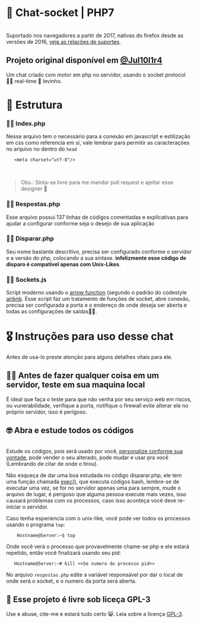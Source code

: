 # 🐘 Chat-socket | PHP7
<br/>   Suportado nos navegadores a partir de 2017, nativas do firefox desde as versões de 2016, [veja as relações de suportes](https://kangax.github.io/compat-table/es6/). 
<h2>Projeto original disponível em <a href="https://notabug.org/Jul10l1r4/Chat-Socket-PHP">@Jul10l1r4</a></h2>
Um chat criado com motor em php no servidor, usando o socket protocol 🤘🏿 real-time 🍃 levinho.

<h1>🔧 Estrutura</h1>
<h3>🤘🏿 Index.php</h3>
   <p>
Nesse arquivo tem o necessário para a conexão em javascript e estilização em css como referencia em sí, vale lembrar para 
  permitir as caracterações no arquivo no dentro do <code>head</code>
  <br/>
  
 ```
    <meta charset="utf-8"/>
 ```
 
<br/><blockquote>Obs.: Sinta-se livre para me mandar pull request e ajeitar esse designer 🙊</blockquote>
   
  
  <h3>🤘🏿 Respostas.php</h3>


  Esse arquivo possui 137 linhas de códigos comentadas e explicativas para ajudar a configurar conforme seja o desejo de sua aplicação
 
  <h3>🤘🏿 Disparar.php</h3>
 Seu nome bastante descritivo, precisa ser configurado conforme o servidor e  a versão do php, colocando a sua      sintaxe. <strong>infelizmente esse código de disparo é compatível apenas com Unix-Likes</strong>.
 
  <h3>🤘🏿 Sockets.js</h3>

Script moderno usando o [arrow function](https://github.com/airbnb/javascript#arrow-functions) (segundo o padrão do codestyle [airbnb](https://github.com/airbnb/javascript). Esse script faz um tratamento de funções de socket, abre conexão, precisa ser configurada a porta e o endereço de onde deseja ser aberta e todas as configurações de saídas👌🏽.

<h1>🎖 Instruções para uso desse chat</h1>
<p>
Antes de usa-lo preste atenção para alguns detalhes vitais para ele.
</p>
<h2>🙇🏾‍ Antes de fazer qualquer coisa em um servidor, <strong>teste em sua maquina local</strong></h2>
   É ideal que faça o teste para que não venha por seu serviço web em riscos, ou vunerabilidade, verifique a porta, notifique o firewall evite alterar ele no próprio servidor, isso é perigoso.
 <h2>🤓 Abra e estude todos os códigos</h2>
 <br/>
 Estude os códigos, pois será usado por você, <a href="https://notabug.org/Jul10l1r4/Chat-Socket-PHP/src/master/README.md#-esse-projeto-%C3%A9-livre-sob-lice%C3%A7a-gpl-3">personalize conforme sua vontade</a>, pode vender o seu alterado, pode mudar e usar pra você (Lembrando de citar de onde o tirou).<br/>

 <p>
 Não esqueça de dar uma boa estudada no código disparar.php, ele tem uma função chamada <a href="http://php.net/manual/pt_BR/function.exec.php">exec()</a>, que executa códigos bash, lembre-se de executar uma vez, se for no servidor apenas uma para sempre, mude o arquivo de lugar, é perigoso que alguma pessoa execute mais vezes, isso causará problemas com os processos, caso isso aconteça você deve re-iniciar o servidor.<br/>
 </p>
 Caso tenha esperiencia com o unix-like, você pode ver todos os processos usando o programa <code>top</code>:

```
    Hostname@Server:~$ top
```
 Onde você verá o processo que provavelmente chame-se php e ele estará repetido, então você finalizará usando seu pid:
 
 ```
    Hostname@Server:~# kill <<Se numero do processo pid>>
 ```
 <p>
 No arquivo <code>respostas.php</code> edite a variável responsável por dar o local de onde será o socket, e o numero da porta será aberta.
 </p>
 
 <h2>🐏 Esse projeto é livre sob liceça GPL-3</h2>
 Use e abuse, cite-me e estará tudo certo 😸. Leia sobre a licença <a href="https://www.gnu.org/licenses/gpl-3.0-standalone.html">GPL-3</a>.
